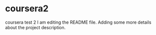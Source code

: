 # coursera2
coursera test 2
I am editing the README file. Adding some more details about the project description.
